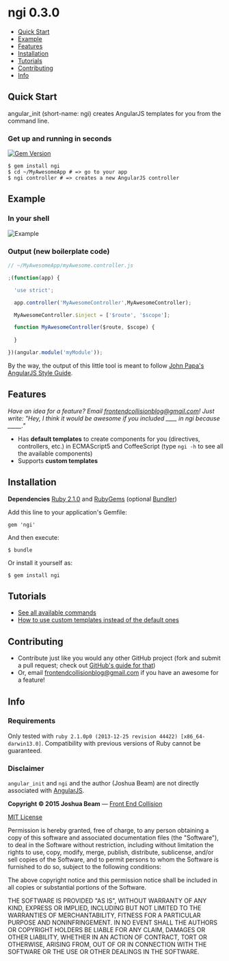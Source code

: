 
# ngi 0.3.0

- [Quick Start][quick-start]
- [Example][example]
- [Features][features]
- [Installation][install]
- [Tutorials][tutorials]
- [Contributing][contributing]
- [Info][info]

## Quick Start

angular_init (short-name: ngi) creates AngularJS templates for you from the command line.

### Get up and running in seconds

[![Gem Version](https://badge.fury.io/rb/ngi.svg)](http://badge.fury.io/rb/ngi)

```shell
$ gem install ngi
$ cd ~/MyAwesomeApp # => go to your app
$ ngi controller # => creates a new AngularJS controller
```

## Example

### In your shell

![Example](https://github.com/joshbeam/angular_init/blob/master/ngi_example.gif "Example")

### Output (new boilerplate code)

```javascript
// ~/MyAwesomeApp/myAwesome.controller.js

;(function(app) {

  'use strict';

  app.controller('MyAwesomeController',MyAwesomeController);

  MyAwesomeController.$inject = ['$route', '$scope'];

  function MyAwesomeController($route, $scope) {
  
  }

})(angular.module('myModule'));
```

By the way, the output of this little tool is meant to follow [John Papa's AngularJS Style Guide][style-guide].

## Features

*Have an idea for a feature? Email frontendcollisionblog@gmail.com! Just write: "Hey, I think it would be awesome if you included ____ in ngi because _____."*

- Has **default templates** to create components for you (directives, controllers, etc.) in ECMAScript5 and CoffeeScript (type `ngi -h` to see all the available components)
- Supports **custom templates**

## Installation

**Dependencies** [Ruby 2.1.0][ruby] and [RubyGems][rubygems] (optional [Bundler][bundler])

Add this line to your application's Gemfile:

    gem 'ngi'

And then execute:

    $ bundle

Or install it yourself as:

    $ gem install ngi

## Tutorials

- [See all available commands][commands]
- [How to use custom templates instead of the default ones][tutorial]

## Contributing

- Contribute just like you would any other GitHub project (fork and submit a pull request; check out [GitHub's guide for that][contributing-guide])
- Or, email frontendcollisionblog@gmail.com if you have an awesome for a feature!

## Info

### Requirements

Only tested with `ruby 2.1.0p0 (2013-12-25 revision 44422) [x86_64-darwin13.0]`. Compatibility with previous versions of Ruby cannot be guaranteed.

### Disclaimer

`angular_init` and `ngi` and the author (Joshua Beam) are not directly associated with <a href="http://angularjs.org">AngularJS</a>.

**Copyright &copy; 2015 Joshua Beam** &mdash; <a href="http://frontendcollisionblog.com">Front End Collision</a>

[MIT License][mit]

Permission is hereby granted, free of charge, to any person obtaining a copy of this software and associated documentation files (the "Software"), to deal in the Software without restriction, including without limitation the rights to use, copy, modify, merge, publish, distribute, sublicense, and/or sell copies of the Software, and to permit persons to whom the Software is furnished to do so, subject to the following conditions:

The above copyright notice and this permission notice shall be included in all copies or substantial portions of the Software.

THE SOFTWARE IS PROVIDED "AS IS", WITHOUT WARRANTY OF ANY KIND, EXPRESS OR IMPLIED, INCLUDING BUT NOT LIMITED TO THE WARRANTIES OF MERCHANTABILITY, FITNESS FOR A PARTICULAR PURPOSE AND NONINFRINGEMENT. IN NO EVENT SHALL THE AUTHORS OR COPYRIGHT HOLDERS BE LIABLE FOR ANY CLAIM, DAMAGES OR OTHER LIABILITY, WHETHER IN AN ACTION OF CONTRACT, TORT OR OTHERWISE, ARISING FROM, OUT OF OR IN CONNECTION WITH THE SOFTWARE OR THE USE OR OTHER DEALINGS IN THE SOFTWARE.

[install]: #installation
[quick-start]: #quick-start
[example]: #example
[features]: #features
[tutorials]: #tutorials
[contributing]: #contributing
[contributing-guide]: https://guides.github.com/activities/contributing-to-open-source/#contributing
[info]: #info
[style-guide]: https://github.com/johnpapa/angular-styleguide
[rubygems]: https://rubygems.org/pages/download
[ruby]: https://www.ruby-lang.org/en/downloads/
[bundler]: http://bundler.io/
[tutorial]: https://github.com/joshbeam/angular_init/blob/master/TUTORIAL.md
[commands]: https://github.com/joshbeam/angular_init/blob/master/COMMANDS.md
[mit]: http://opensource.org/licenses/MIT